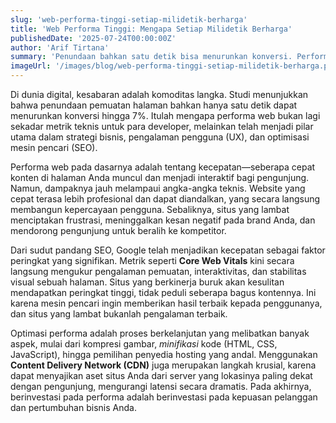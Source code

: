 ```yaml
---
slug: 'web-performa-tinggi-setiap-milidetik-berharga'
title: 'Web Performa Tinggi: Mengapa Setiap Milidetik Berharga'
publishedDate: '2025-07-24T00:00:00Z'
author: 'Arif Tirtana'
summary: 'Penundaan bahkan satu detik bisa menurunkan konversi. Performa web bukan lagi metrik teknis, melainkan pilar utama strategi bisnis, UX, dan SEO.'
imageUrl: '/images/blog/web-performa-tinggi-setiap-milidetik-berharga.png'
---
```


Di dunia digital, kesabaran adalah komoditas langka. Studi menunjukkan bahwa penundaan pemuatan halaman bahkan hanya satu detik dapat menurunkan konversi hingga 7%. Itulah mengapa performa web bukan lagi sekadar metrik teknis untuk para developer, melainkan telah menjadi pilar utama dalam strategi bisnis, pengalaman pengguna (UX), dan optimisasi mesin pencari (SEO).

Performa web pada dasarnya adalah tentang kecepatan—seberapa cepat konten di halaman Anda muncul dan menjadi interaktif bagi pengunjung. Namun, dampaknya jauh melampaui angka-angka teknis. Website yang cepat terasa lebih profesional dan dapat diandalkan, yang secara langsung membangun kepercayaan pengguna. Sebaliknya, situs yang lambat menciptakan frustrasi, meninggalkan kesan negatif pada brand Anda, dan mendorong pengunjung untuk beralih ke kompetitor.

Dari sudut pandang SEO, Google telah menjadikan kecepatan sebagai faktor peringkat yang signifikan. Metrik seperti **Core Web Vitals** kini secara langsung mengukur pengalaman pemuatan, interaktivitas, dan stabilitas visual sebuah halaman. Situs yang berkinerja buruk akan kesulitan mendapatkan peringkat tinggi, tidak peduli seberapa bagus kontennya. Ini karena mesin pencari ingin memberikan hasil terbaik kepada penggunanya, dan situs yang lambat bukanlah pengalaman terbaik.

Optimasi performa adalah proses berkelanjutan yang melibatkan banyak aspek, mulai dari kompresi gambar, *minifikasi* kode (HTML, CSS, JavaScript), hingga pemilihan penyedia hosting yang andal. Menggunakan **Content Delivery Network (CDN)** juga merupakan langkah krusial, karena dapat menyajikan aset situs Anda dari server yang lokasinya paling dekat dengan pengunjung, mengurangi latensi secara dramatis. Pada akhirnya, berinvestasi pada performa adalah berinvestasi pada kepuasan pelanggan dan pertumbuhan bisnis Anda.
